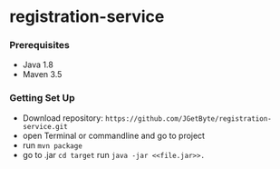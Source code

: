 # registration-service

### Prerequisites
* Java 1.8
* Maven 3.5
### Getting Set Up
* Download repository: `https://github.com/JGetByte/registration-service.git`
* open Terminal or commandline and go to project
* run `mvn package`
* go to .jar `cd target` run `java -jar <<file.jar>>.`
